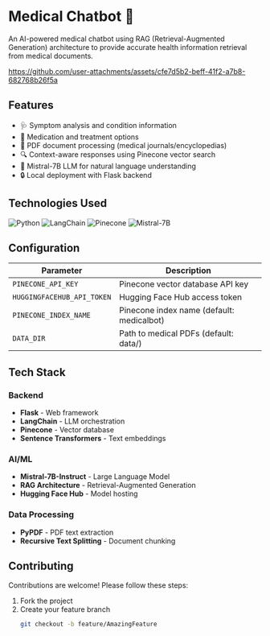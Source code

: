 

# Medical Chatbot 🏥

An AI-powered medical chatbot using RAG (Retrieval-Augmented Generation) architecture to provide accurate health information retrieval from medical documents.

https://github.com/user-attachments/assets/cfe7d5b2-beff-41f2-a7b8-682768b26f5a
## Features
- 🩺 Symptom analysis and condition information  
- 💊 Medication and treatment options  
- 📄 PDF document processing (medical journals/encyclopedias)  
- 🔍 Context-aware responses using Pinecone vector search  
- 🧠 Mistral-7B LLM for natural language understanding  
- 🔒 Local deployment with Flask backend  

## Technologies Used
![Python](https://img.shields.io/badge/Python-3.9%2B-blue)
![LangChain](https://img.shields.io/badge/LangChain-0.1.11-orange)
![Pinecone](https://img.shields.io/badge/Pinecone-VectorDB-green)
![Mistral-7B](https://img.shields.io/badge/LLM-Mistral_7B-informational)

## Configuration
| Parameter               | Description                                |
|-------------------------|--------------------------------------------|
| `PINECONE_API_KEY`      | Pinecone vector database API key           |
| `HUGGINGFACEHUB_API_TOKEN` | Hugging Face Hub access token           |
| `PINECONE_INDEX_NAME`   | Pinecone index name (default: medicalbot)  |
| `DATA_DIR`              | Path to medical PDFs (default: data/)      |

## Tech Stack

### Backend
- **Flask** - Web framework  
- **LangChain** - LLM orchestration  
- **Pinecone** - Vector database  
- **Sentence Transformers** - Text embeddings  

### AI/ML
- **Mistral-7B-Instruct** - Large Language Model  
- **RAG Architecture** - Retrieval-Augmented Generation  
- **Hugging Face Hub** - Model hosting  

### Data Processing
- **PyPDF** - PDF text extraction  
- **Recursive Text Splitting** - Document chunking  

## Contributing
Contributions are welcome! Please follow these steps:
1. Fork the project  
2. Create your feature branch  
   ```bash
   git checkout -b feature/AmazingFeature



